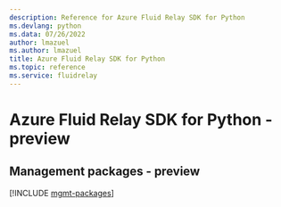 ```yaml
---
description: Reference for Azure Fluid Relay SDK for Python
ms.devlang: python
ms.data: 07/26/2022
author: lmazuel
ms.author: lmazuel
title: Azure Fluid Relay SDK for Python
ms.topic: reference
ms.service: fluidrelay
---
```

# Azure Fluid Relay SDK for Python - preview

## Management packages - preview
[!INCLUDE [mgmt-packages](fluid-relay-mgmt-index.md)]